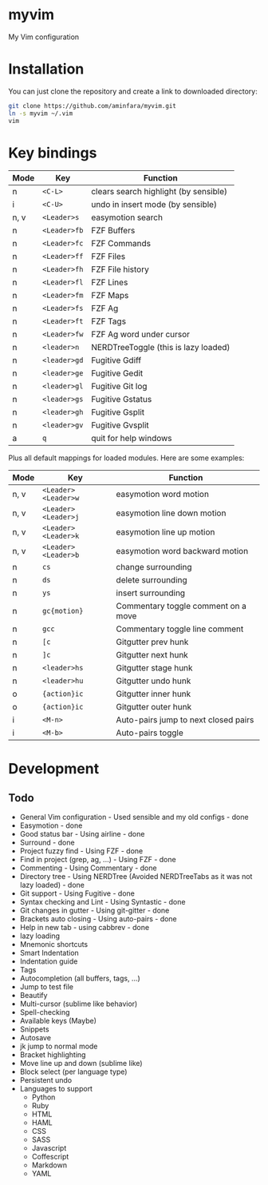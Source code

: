 # myvim
My Vim configuration

# Installation
You can just clone the repository and create a link to downloaded directory:

```bash
git clone https://github.com/aminfara/myvim.git
ln -s myvim ~/.vim
vim
```

# Key bindings
Mode | Key | Function
---- | --- | --------
n | `<C-L>` | clears search highlight (by sensible)
i | `<C-U>` | undo in insert mode (by sensible)
n, v | `<Leader>s` | easymotion search
n | `<Leader>fb` | FZF Buffers
n | `<Leader>fc` | FZF Commands
n | `<Leader>ff` | FZF Files
n | `<Leader>fh` | FZF File history
n | `<Leader>fl` | FZF Lines
n | `<Leader>fm` | FZF Maps
n | `<Leader>fs` | FZF Ag
n | `<Leader>ft` | FZF Tags
n | `<Leader>fw` | FZF Ag word under cursor
n | `<leader>n` | NERDTreeToggle (this is lazy loaded)
n | `<leader>gd` | Fugitive Gdiff
n | `<leader>ge` | Fugitive Gedit
n | `<leader>gl` | Fugitive Git log
n | `<leader>gs` | Fugitive Gstatus
n | `<leader>gh` | Fugitive Gsplit
n | `<leader>gv` | Fugitive Gvsplit
a | `q` | quit for help windows

Plus all default mappings for loaded modules. Here are some examples:

Mode | Key | Function
---- | --- | --------
n, v | `<Leader><Leader>w` | easymotion word motion
n, v | `<Leader><Leader>j` | easymotion line down motion
n, v | `<Leader><Leader>k` | easymotion line up motion
n, v | `<Leader><Leader>b` | easymotion word backward motion
n | `cs` | change surrounding
n | `ds` | delete surrounding
n | `ys` | insert surrounding
n | `gc{motion}` | Commentary toggle comment on a move
n | `gcc` | Commentary toggle line comment
n | `[c` | Gitgutter prev hunk
n | `]c` | Gitgutter next hunk
n | `<leader>hs` | Gitgutter stage hunk
n | `<leader>hu` | Gitgutter undo hunk
o | `{action}ic` | Gitgutter inner hunk
o | `{action}ic` | Gitgutter outer hunk
i | `<M-n>` | Auto-pairs jump to next closed pairs
i | `<M-b>` | Auto-pairs toggle


# Development
## Todo
* General Vim configuration - Used sensible and my old configs - done
* Easymotion - done
* Good status bar - Using airline - done
* Surround - done
* Project fuzzy find - Using FZF - done
* Find in project (grep, ag, ...) - Using FZF - done
* Commenting - Using Commentary - done
* Directory tree - Using NERDTree (Avoided NERDTreeTabs as it was not lazy loaded) - done
* Git support - Using Fugitive - done
* Syntax checking and Lint - Using Syntastic - done
* Git changes in gutter - Using git-gitter - done
* Brackets auto closing - Using auto-pairs - done
* Help in new tab - using cabbrev - done
* lazy loading
* Mnemonic shortcuts
* Smart Indentation
* Indentation guide
* Tags
* Autocompletion (all buffers, tags, ...)
* Jump to test file
* Beautify
* Multi-cursor (sublime like behavior)
* Spell-checking
* Available keys (Maybe)
* Snippets
* Autosave
* jk jump to normal mode
* Bracket highlighting
* Move line up and down (sublime like)
* Block select (per language type)
* Persistent undo
* Languages to support
  * Python
  * Ruby
  * HTML
  * HAML
  * CSS
  * SASS
  * Javascript
  * Coffescript
  * Markdown
  * YAML
